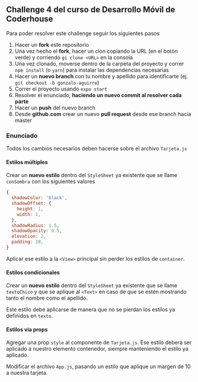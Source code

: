 ## Challenge 4 del curso de Desarrollo Móvil de Coderhouse

Para poder resolver este challenge seguir los siguientes pasos

1. Hacer un **fork** este repositorio
1. Una vez hecho el **fork**, hacer un clon copiando la URL (en el botón verde) y corriendo `gi clone <URL>` en la consola
1. Una vez clonado, moverse dentro de la carpeta del proyecto y correr `npm install` (o `yarn`) para instalar las dependencias necesarias
1. Hacer un **nuevo branch** con tu nombre y apellido para identificarte (ej. `git checkout -b gonzalo-aguirre`)
1. Correr el proyecto usando `expo start`
1. Resolver el enunciado, **haciendo un nuevo commit al resolver cada parte**
1. Hacer un **push** del nuevo branch
1. Desde **github.com** crear un nuevo **pull request** desde ese branch hacia master

### Enunciado

Todos los cambios necesarios deben hacerse sobre el archivo `Tarjeta.js`

#### Estilos múltiples

Crear un **nuevo estilo** dentro del `StyleSheet` ya existente que se llame `conSombra` con los siguientes valores

```js
{
  shadowColor: 'black',
  shadowOffset: {
    height: 1,
    width: 1,
  },
  shadowRadius: 1.5,
  shadowOpacity: 0.5,
  elevation: 2,
  padding: 10,
}
```

Aplicar ese estilo a la `<View>` principal sin perder los estilos de `container`.

#### Estilos condicionales

Crear un **nuevo estilo** dentro del `StyleSheet` ya existente que se llame `textoChico` y que se aplique al `<Text>` en caso de que se estén mostrando tanto el nombre como el apellido.

Este estilo debe aplicarse de manera que no se pierdan los estilos ya definidos en `texto`.

#### Estilos via props

Agregar una prop `style` al componente de `Tarjeta.js`. Ese estilo deberá ser aplicado a nuestro elemento contenedor, siempre manteniendo el estilo ya aplicado.

Modificar el archivo `App.js`, pasando un estilo que aplique un margen de 10 a nuestra tarjeta.
